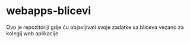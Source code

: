 # webapps-blicevi

Ovo je repozitoriji gdje ću objavljivati svoje zadatke sa bliceva vezano za kolegij web aplikacije

